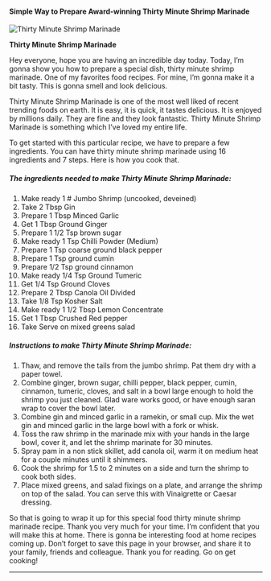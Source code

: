             

#### Simple Way to Prepare Award-winning Thirty Minute Shrimp Marinade

![Thirty Minute Shrimp Marinade](https://img-global.cpcdn.com/recipes/1b864ceda94d3266/751x532cq70/thirty-minute-shrimp-marinade-recipe-main-photo.jpg)

**Thirty Minute Shrimp Marinade**

Hey everyone, hope you are having an incredible day today. Today, I’m gonna show you how to prepare a special dish, thirty minute shrimp marinade. One of my favorites food recipes. For mine, I’m gonna make it a bit tasty. This is gonna smell and look delicious.

Thirty Minute Shrimp Marinade is one of the most well liked of recent trending foods on earth. It is easy, it is quick, it tastes delicious. It is enjoyed by millions daily. They are fine and they look fantastic. Thirty Minute Shrimp Marinade is something which I’ve loved my entire life.

To get started with this particular recipe, we have to prepare a few ingredients. You can have thirty minute shrimp marinade using 16 ingredients and 7 steps. Here is how you cook that.

##### The ingredients needed to make Thirty Minute Shrimp Marinade:

1.  Make ready 1 # Jumbo Shrimp (uncooked, deveined)
2.  Take 2 Tbsp Gin
3.  Prepare 1 Tbsp Minced Garlic
4.  Get 1 Tbsp Ground Ginger
5.  Prepare 1 1/2 Tsp brown sugar
6.  Make ready 1 Tsp Chilli Powder (Medium)
7.  Prepare 1 Tsp coarse ground black pepper
8.  Prepare 1 Tsp ground cumin
9.  Prepare 1/2 Tsp ground cinnamon
10.  Make ready 1/4 Tsp Ground Tumeric
11.  Get 1/4 Tsp Ground Cloves
12.  Prepare 2 Tbsp Canola Oil Divided
13.  Take 1/8 Tsp Kosher Salt
14.  Make ready 1 1/2 Tbsp Lemon Concentrate
15.  Get 1 Tbsp Crushed Red pepper
16.  Take Serve on mixed greens salad

##### Instructions to make Thirty Minute Shrimp Marinade:

1.  Thaw, and remove the tails from the jumbo shrimp. Pat them dry with a paper towel.
2.  Combine ginger, brown sugar, chilli pepper, black pepper, cumin, cinnamon, tumeric, cloves, and salt in a bowl large enough to hold the shrimp you just cleaned. Glad ware works good, or have enough saran wrap to cover the bowl later.
3.  Combine gin and minced garlic in a ramekin, or small cup. Mix the wet gin and minced garlic in the large bowl with a fork or whisk.
4.  Toss the raw shrimp in the marinade mix with your hands in the large bowl, cover it, and let the shrimp marinate for 30 minutes.
5.  Spray pam in a non stick skillet, add canola oil, warm it on medium heat for a couple minutes until it shimmers.
6.  Cook the shrimp for 1.5 to 2 minutes on a side and turn the shrimp to cook both sides.
7.  Place mixed greens, and salad fixings on a plate, and arrange the shrimp on top of the salad. You can serve this with Vinaigrette or Caesar dressing.

So that is going to wrap it up for this special food thirty minute shrimp marinade recipe. Thank you very much for your time. I’m confident that you will make this at home. There is gonna be interesting food at home recipes coming up. Don’t forget to save this page in your browser, and share it to your family, friends and colleague. Thank you for reading. Go on get cooking!

* * *